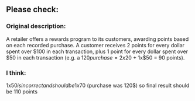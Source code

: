 ## Please check: 
### Original description:
A retailer offers a rewards program to its customers, awarding points based on each recorded purchase.
A customer receives 2 points for every dollar spent over $100 in each transaction, plus 1 point for every dollar
spent over $50 in each transaction (e.g. a $120 purchase = 2x$20 + 1x$50 = 90 points).

### I think:
1x$50 is incorrect and should be 1x$70 (purchase was 120$) so final result should be 110 points  